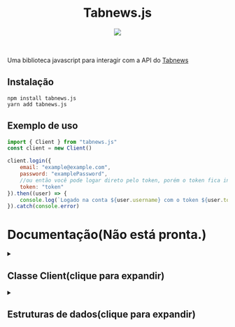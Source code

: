 <div align="center">
    <h1>Tabnews.js</h1>
    <img src="https://visitor-badge.glitch.me/badge?page_id=tabnews.js" />
</div><br><br>

Uma biblioteca javascript para interagir com a API do [Tabnews](https://tabnews.com.br)

## Instalação
```sh-session
npm install tabnews.js
yarn add tabnews.js
```
## Exemplo de uso
```js
import { Client } from "tabnews.js"
const client = new Client()

client.login({
    email: "example@example.com",
    password: "examplePassword",
    //ou então você pode logar direto pelo token, porém o token fica inválido depois de algum tempo.
    token: "token"
}).then((user) => {
    console.log(`Logado na conta ${user.username} com o token ${user.token}`)
}).catch(console.error)
```
# Documentação(Não está pronta.)
<details><summary><h2>Classe Client(clique para expandir)</h2></summary>

Alerta: recomendo ficar com a [aba estrutura de dados](#estruturas-de-dadosclique-para-expandir) aberta também se for ler as docs!
## Construtor
O constructor da classe Client aceita 1 parâmetro opcional, que é um objeto de configuração
O objeto de configuração se parece com isso:
|Nome|Descrição|tipo
|--|--|--|
|**tabnewsUrl**|uma url customizada do tabnews.|string, opcional
|**log**|se o client deve usar o logger ou não|boolean, opcional
---
## Métodos do client
### Método login
O metódo login aceita 1 parâmetro obrigatório, que é um objeto de login.
O objeto de login se parece com isso:
|Nome|Descrição|tipo
|--|--|--|
|**email**|o email da conta|string, opcional
|**password**|a senha da conta|string, opcional
|**token**|o token da conta|string, opcional

> **Caso você use um token, você não precisa usar um email e password,
> caso você não use um token, você precisa usar o email e o password**

esse método retorna uma [Promise](https://developer.mozilla.org/pt-BR/docs/Web/JavaScript/Reference/Global_Objects/Promise) contendo um [ClientUserData](#clientuserdata)

### Método destroy
Este método destroi a conexão do client com a api.
Para você se conectar novamente você tera que usar o método [login](#método-login)

---
## Propriedades do client
Nome|Descrição|tipo
|--|--|--|
|**connected**|se o client está conectado|boolean
|**token**|o token do client|string
|**contents**|um gerenciador de contéudos|[ContentManager](#contentmanager)
|**status**|um gerenciador do status do tabnews|[StatusManager](#statusmanager)
|**users**|um gerenciador de usuários|[UsersManager](#usersmanager)
|**user**|um gerenciador do usuário do client|[UserManager](#usermanager)

Vale lembrar que as propriedades `contents`, `status`, `users`, `user` só estão disponiveis após o login do bot!

---

## ContentManager
Um content manager, como o nome já diz é responsavel por gerenciar os conteudos.
Através dele você vai consegur publicar, deletar, editar, dar upvote/downvote em conteúdos, obter os conteúdos relevantes, etc... <br>
A seguir estão os metodos de um ContentManager
### Método get
O método get obtém um conteudo com base em 2 parâmetros obrigatórios, sendo eles `author` e `slug`. <br>
Exemplo: se o author for igual a `Gustavo33` e o slug for `tabnews-js-uma-biblioteca-javascript-para-interagir-com-a-api-do-tabnews` o contéudo que ele vai obter vai ser: 
`https://www.tabnews.com.br/Gustavo33/tabnews-js-uma-biblioteca-javascript-para-interagir-com-a-api-do-tabnews`
Esse método retorna uma [Promise](https://developer.mozilla.org/pt-BR/docs/Web/JavaScript/Reference/Global_Objects/Promise) contendo um [Content](#content)
### Método getContents
Este método obtém os contéudos mais novos, mais antigos, e mais relevantes com base no primeiro parâmetro. o segundo parâmetro é a página que ele vai obter os conteúdos(Cada página tem 30 conteúdos)
Pârametros:
|Nome|Valores|obrigatório|
|--|--|--|
|strategy|`"new"` - `"old"` - `"relevant"`|Não, o default é `"new"`.
|page|Qualquer número|Não, o default é `1`.

Esse método retorna uma [Promise](https://developer.mozilla.org/pt-BR/docs/Web/JavaScript/Reference/Global_Objects/Promise) contendo um Array de [Contents](#content).
### Método post
Este método posta um contéudo, ele aceita 1 pârametro obrigatório, que o objeto listado abaixo:
|Nome|Descrição|obrigatório|Efeito
|--|--|--|--|
|parentId|o id de um conteúdo|não obrigatório|faz o conteúdo ser uma resposta ao conteúdo com id igual ao parentId|
|customSlug|um slug customizado|não obrigatório|adiciona um slug customizado|
|title|o título do conteúdo|não obrigatório **caso seja uma resposta**|adiciona um título ao conteúdo|
|body|o corpo do conteúdo, você pode usar markdown aqui nesse campo|obrigatório|adiciona texto ao conteúdo|
|sourceUrl|a url da fonte|não obrigatório|adiciona uma fonte ao conteúdo|

Esse método retorna uma [Promise](https://developer.mozilla.org/pt-BR/docs/Web/JavaScript/Reference/Global_Objects/Promise) contendo um [Content](#content)
### Método edit
Este método edita um conteúdo, ele aceita 3 pârametros obrigatórios, sendo eles:
|Nome|Descrição|
|--|--|
|author|o autor do conteúdo|
|slug|o slug do conteúdo|
|content|o que vai ser alterado|

o pârametro content é um objeto, as propriedades desse objeto estão listadas abaixo:
|Nome|Descrição|obrigatório|Efeito
|--|--|--|--|
|title|o título do conteúdo|não obrigatório|adiciona um título ao conteúdo|
|body|o corpo do conteúdo, você pode usar markdown aqui nesse campo|não obrigatório|adiciona texto ao conteúdo|
|sourceUrl|a url da fonte|não obrigatório|adiciona uma fonte ao conteúdo|

Esse método retorna uma [Promise](https://developer.mozilla.org/pt-BR/docs/Web/JavaScript/Reference/Global_Objects/Promise) contendo um [Content](#content)
### Método delete
O método delete deleta um conteudo com base em 2 parâmetros obrigatórios, sendo eles `author` e `slug`. <br>
Exemplo: se o author for igual a `Gustavo33` e o slug for `tabnews-js-uma-biblioteca-javascript-para-interagir-com-a-api-do-tabnews` o contéudo que ele vai deletar vai ser: 
`https://www.tabnews.com.br/Gustavo33/tabnews-js-uma-biblioteca-javascript-para-interagir-com-a-api-do-tabnews`
Esse método retorna uma [Promise](https://developer.mozilla.org/pt-BR/docs/Web/JavaScript/Reference/Global_Objects/Promise) contendo um [Content](#content)
### Método upvote e downvote
os Métodos upvote e downvote funcionam com base em 2 parâmetros obrigatórios, sendo eles `author` e `slug`. <br>
E com base nesses pârametros ele da um upvote/downvote
Esse método retorna uma [Promise](https://developer.mozilla.org/pt-BR/docs/Web/JavaScript/Reference/Global_Objects/Promise) contendo um objeto parecido com isso:
|Nome|Descrição|
|--|--|
|tabcoins|O numero de tabcoins que o contéudo ficou depois do upvote/downvote|

---
## UsersManager
Um UsersManager, como o nome já diz é responsavel por gerenciar os usuários.
Através dele você vai consegur obter um usuário, obter os conteúdos relevantes de um usuário, etc... <br>
A seguir estão os metodos de um UsersManager
### Método get
O método get obtém um usuário com base em 1 parâmetro obrigatório, sendo ele `username`. <br>
Exemplo: se o username for `Gustavo33`, o usuário que ele vai obter vai ser: 
`https://www.tabnews.com.br/Gustavo33`
Esse método retorna uma [Promise](https://developer.mozilla.org/pt-BR/docs/Web/JavaScript/Reference/Global_Objects/Promise) contendo um [UserData](#userdata)
### Método getContentsOfUser
Este método obtém os contéudos mais novos, mais antigos, e mais relevantes de um usuário com base no primeiro e segundo parâmetro. o terceiro parâmetro é a página que ele vai obter os conteúdos(Cada página tem 30 conteúdos)
Pârametros:
|Nome|Valores|obrigatório|
|--|--|--|
|username|Nome do usuário que você quer obter|Sim
|strategy|`"new"` - `"old"` - `"relevant"`|Não, o default é `"new"`.
|page|Qualquer número|Não, o default é `1`.

Esse método retorna uma [Promise](https://developer.mozilla.org/pt-BR/docs/Web/JavaScript/Reference/Global_Objects/Promise) contendo um Array de [Contents](#content).

---
## UserManager
Um UserManager, é responsavel por gerenciar o usuário do client.
Através dele você vai consegur obter o usuário do client, editar o usuário do client, etc... <br>
A seguir estão os metodos de um UserManager
### Método get
O método get obtém da memoria o UserData do Client.
Esse método retorna um [ClientUserData](#clientuserdata)
### Método updateInfo
O método updateInfo atualiza a informação do Client.
Esse método retorna uma [Promise](https://developer.mozilla.org/pt-BR/docs/Web/JavaScript/Reference/Global_Objects/Promise) contendo um [ClientUserData](#clientuserdata)
### Método edit
Este método edita o usuário do client, ele aceita 1 pârametro que é um objeto, o objeto se parece com isso:
|Nome|Descrição|
|--|--|
|username|o username do usuário|

Esse método retorna uma [Promise](https://developer.mozilla.org/pt-BR/docs/Web/JavaScript/Reference/Global_Objects/Promise) contendo um [ClientUserData](#clientuserdata)

---
## StatusManager
Um StatusManager, é responsavel por gerenciar o status do tabnews
Através dele você vai obter o status do tabnews. <br>
### Método get
o método get obtém o [status do tabnews](https://www.tabnews.com.br/status).
Esse método retorna uma [Promise](https://developer.mozilla.org/pt-BR/docs/Web/JavaScript/Reference/Global_Objects/Promise) contendo um [Status]()
</details>

<details><summary><h2>Estruturas de dados(clique para expandir)</h2></summary>

# Tipos de informação
## UserData
### Propriedades
|Nome|Descrição|tipo
|--|--|--|
|**id**|o id de um usuário|string
|**username**|o username de um usuário|string
|**features**|as features de um usuário|array
|**tabcoins**|a quantidade de tabcoins de um usuário|number
|**tabcash**|a quantidade de tabcash de um usuário|number
|**created_at**|quando que o usuário foi criado|Date
|**updated_at**|ultima vez que o usuário foi modificado|Date
## ClientUserData
### Propriedades
|Nome|Descrição|tipo
|--|--|--|
|**email**|o email do client|string
|**token**|o token do client|string
|**id**|o id do client|string
|**username**|o username do client|string
|**features**|as features do client|array
|**tabcoins**|a quantidade de tabcoins do client|number
|**tabcash**|a quantidade de tabcash do client|number
|**created_at**|quando que o client foi criado|Date
|**updated_at**|ultima vez que o client foi modificado|Date
## Content
### Propriedades
|Nome|Descrição|tipo
|--|--|--|
|**id**|o id do conteúdo|string|
|**parent_id**|o id do conteúdo root|string|
|**slug**|o slug do conteúdo|string
|**title**|o título do conteúdo|string
|**body**|o texto do conteúdo|string
|**status**|o status do conteúdo|string
|**source_url**|a fonte do conteúdo|string
|**thumbnail**|a thumbnail do conteúdo|string
|**tabcoins**|o número de tabcoins do conteúdo|number
|**created_at**|data da criação do conteúdo|Date
|**published_at**|data da postagem do conteúdo|Date
|**updated_at**|data de quando o conteúdo foi editado|Date
|**deleted_at**|data de quando o conteúdo foi deletado|Date
|**is_children**|se o conteúdo é uma resposta|boolean
|**is_root**|se o conteúdo é root|boolean
|**has_children**|se o conteúdo tem respostas|boolean
|**owner**|o criador do contéudo|<table>  <thead>  <tr>  <th>Nome</th>  <th>Descrição</th>  <th>Tipo</th>  </tr>  </thead>  <tbody>  <tr>  <td><strong>id</strong></td>  <td>O id do criador</td>  <td>string</td></tr>  </thead>  <tbody>  <tr>  <td><strong>username</strong></td>  <td>O username do criador</td>  <td>string</td>   </tbody>  </table>

### Métodos
#### Método fetchOwner
O método fetchOwner obtém o usuário criador do conteúdo.
Retorna uma [Promise](https://developer.mozilla.org/pt-BR/docs/Web/JavaScript/Reference/Global_Objects/Promise) contendo um [UserData](#userdata)
#### Método fetchParent
O método fetchParent obtém o conteúdo root do conteúdo atual.
Retorna uma [Promise](https://developer.mozilla.org/pt-BR/docs/Web/JavaScript/Reference/Global_Objects/Promise) contendo um [Content](#content)
#### Método fetchChildren
O método fetchChildren obtém as respostas do conteúdo atual.
Retorna uma [Promise](https://developer.mozilla.org/pt-BR/docs/Web/JavaScript/Reference/Global_Objects/Promise) contendo um Array de [Content](#content)
</details>

